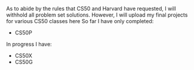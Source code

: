 As to abide by the rules that CS50 and Harvard have requested, I will withhold all problem set solutions. However, I will upload my final projects for various CS50 classes here
So far I have only completed:
* CS50P

In progress I have:
* CS50X
* CS50G

